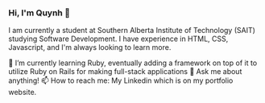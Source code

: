 ### Hi, I'm Quynh 👋

<!--
**Ever-QN/ever-qn** is a ✨ _special_ ✨ repository because its `README.md` (this file) appears on your GitHub profile.

Here are some ideas to get you started:

- 🔭 I’m currently working on ...
- 🌱 I’m currently learning ...
- 👯 I’m looking to collaborate on ...
- 🤔 I’m looking for help with ...
- 💬 Ask me about ...
- 📫 How to reach me: ...
- 😄 Pronouns: ...
- ⚡ Fun fact: ...
-->

I am currently a student at Southern Alberta Institute of Technology (SAIT) studying Software Development. I have experience in HTML, CSS, Javascript, and I'm always looking to learn more.

🌱 I’m currently learning Ruby, eventually adding a framework on top of it to utilize Ruby on Rails for making full-stack applications
💬 Ask me about anything!
📫 How to reach me: My Linkedin which is on my portfolio website.
